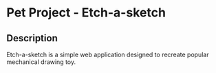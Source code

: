 # Pet Project - Etch-a-sketch

## Description
Etch-a-sketch is a simple web application designed to recreate popular mechanical drawing toy.
